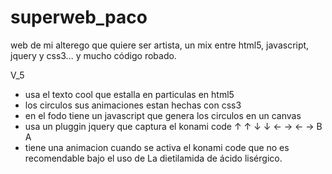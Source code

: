 superweb_paco
=============

web de mi alterego que quiere ser artista, un mix entre html5, javascript, jquery y css3... y mucho código robado.

V_5

* usa el texto cool que estalla en particulas en html5
* los circulos sus animaciones estan hechas con css3
* en el fodo tiene un javascript que genera los circulos en un canvas
* usa un pluggin jquery que captura el konami code ↑ ↑ ↓ ↓ ← → ← → B A
* tiene una animacion cuando se activa el konami code que no es recomendable bajo el uso de La dietilamida de ácido lisérgico. 